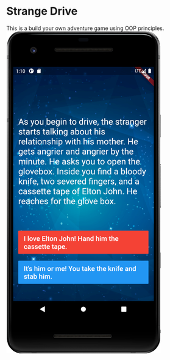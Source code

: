 
# Strange Drive



This is a build your own adventure game using OOP principles.
![Finished App](/images/Screenshot.png)


